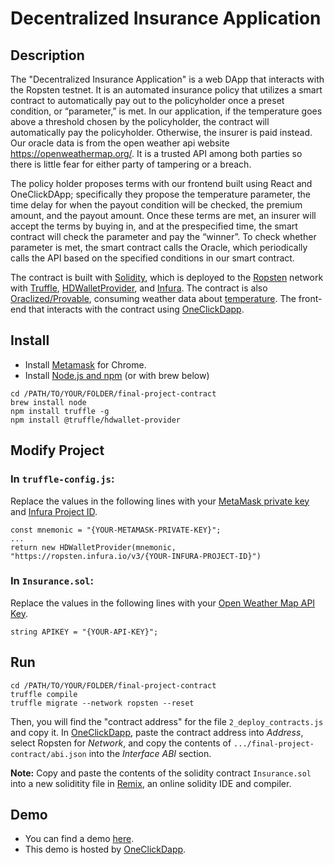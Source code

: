 # Decentralized Insurance Application

## Description
The "Decentralized Insurance Application" is a web DApp that interacts with the Ropsten testnet. It is an automated insurance policy that utilizes a smart contract to automatically pay out to the policyholder once a preset condition, or “parameter,” is met. In our application, if the temperature goes above a threshold chosen by the policyholder, the contract will automatically pay the policyholder. Otherwise, the insurer is paid instead. Our oracle data is from the open weather api website https://openweathermap.org/. It is a trusted API among both parties so there is little fear for either party of tampering or a breach. 

The policy holder proposes terms with our frontend built using React and OneClickDApp; specifically they propose the temperature parameter, the time delay for when the payout condition will be checked, the premium amount, and the payout amount. Once these terms are met, an insurer will accept the terms by buying in, and at the prespecified time, the smart contract will check the parameter and pay the “winner”. To check whether parameter is met, the smart contract calls the Oracle, which periodically calls the API based on the specified conditions in our smart contract.

The contract is built with [Solidity](https://solidity.readthedocs.io/en/v0.5.13/), which is deployed to the [Ropsten](https://ropsten.etherscan.io/) network with [Truffle](https://www.trufflesuite.com/truffle), [HDWalletProvider](https://github.com/trufflesuite/truffle-hdwallet-provider), and [Infura](http://Infura.io/).  The contract is also [Oraclized/Provable](https://provable.xyz/), consuming weather data about [temperature](https://openweathermap.org/api).
The front-end that interacts with the contract using [OneClickDapp](http://oneclickdapp.com).


## Install
* Install [Metamask](https://metamask.io) for Chrome.
* Install [Node.js and npm](https://nodejs.org/en/) (or with brew below)
```
cd /PATH/TO/YOUR/FOLDER/final-project-contract
brew install node
npm install truffle -g
npm install @truffle/hdwallet-provider
```
## Modify Project
### In ```truffle-config.js```:
Replace the values in the following lines with your [MetaMask private key](https://metamask.zendesk.com/hc/en-us/articles/360015289632-How-to-Export-an-Account-Private-Key) and [Infura Project ID](https://infura.io/dashboard).
```
const mnemonic = "{YOUR-METAMASK-PRIVATE-KEY}";
...
return new HDWalletProvider(mnemonic, "https://ropsten.infura.io/v3/{YOUR-INFURA-PROJECT-ID}")
```
### In ```Insurance.sol```:
Replace the values in the following lines with your [Open Weather Map API Key](https://openweathermap.org/).
```
string APIKEY = "{YOUR-API-KEY}";
```

## Run
```
cd /PATH/TO/YOUR/FOLDER/final-project-contract
truffle compile
truffle migrate --network ropsten --reset
```
Then, you will find the "contract address" for the file ```2_deploy_contracts.js``` and copy it. In [OneClickDapp](https://oneclickdapp.com/new/), paste the contract address into *Address*, select Ropsten for *Network*, and copy the contents of ```.../final-project-contract/abi.json``` into the *Interface ABI* section.

**Note:** Copy and paste the contents of the solidity contract ```Insurance.sol``` into a new soliditity file in [Remix](https://remix.ethereum.org/), an online solidity IDE and compiler.

## Demo
* You can find a demo [here](https://oneclickdapp.com/verona-alpine/).
* This demo is hosted by [OneClickDapp](http://oneclickdapp.com).
